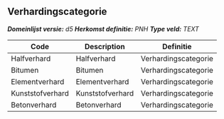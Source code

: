 ﻿## Verhardingscategorie

*__Domeinlijst versie:__ d5*
*__Herkomst definitie:__ PNH*
*__Type veld:__ TEXT*

|__Code__ |__Description__ |__Definitie__	|
|	---	|	---	|   ---	| 
| Halfverhard | Halfverhard | Verhardingscategorie |
| Bitumen | Bitumen | Verhardingscategorie |
| Elementverhard | Elementverhard | Verhardingscategorie |
| Kunststofverhard | Kunststofverhard | Verhardingscategorie |
| Betonverhard | Betonverhard | Verhardingscategorie |
